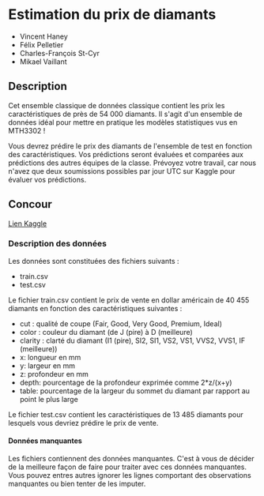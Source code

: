 # Estimation du prix de diamants

- Vincent Haney
- Félix Pelletier
- Charles-François St-Cyr
- Mikael Vaillant

## Description

Cet ensemble classique de données classique contient les prix les caractéristiques de près de 54 000 diamants. Il s'agit d'un ensemble de données idéal pour mettre en pratique les modèles statistiques vus en MTH3302 !

Vous devrez prédire le prix des diamants de l'ensemble de test en fonction des caractéristiques. Vos prédictions seront évaluées et comparées aux prédictions des autres équipes de la classe. Prévoyez votre travail, car nous n'avez que deux soumissions possibles par jour UTC sur Kaggle pour évaluer vos prédictions.

## Concour

[Lien Kaggle](https://www.kaggle.com/competitions/prix-des-diamants2/data?select=train.csv)

### Description des données

Les données sont constituées des fichiers suivants :

- train.csv
- test.csv

Le fichier train.csv contient le prix de vente en dollar américain de 40 455 diamants en fonction des caractéristiques suivantes :

- cut : qualité de coupe (Fair, Good, Very Good, Premium, Ideal)
- color : couleur du diamant (de J (pire) à D (meilleure)
- clarity : clarté du diamant (I1 (pire), SI2, SI1, VS2, VS1, VVS2, VVS1, IF (meilleure))
- x: longueur en mm
- y: largeur en mm
- z: profondeur en mm
- depth: pourcentage de la profondeur exprimée comme 2*z/(x+y)
- table: pourcentage de la largeur du sommet du diamant par rapport au point le plus large

Le fichier test.csv contient les caractéristiques de 13 485 diamants pour lesquels vous devriez prédire le prix de vente.

#### Données manquantes

Les fichiers contiennent des données manquantes. C'est à vous de décider de la meilleure façon de faire pour traiter avec ces données manquantes. Vous pouvez entres autres ignorer les lignes comportant des observations manquantes ou bien tenter de les imputer.
